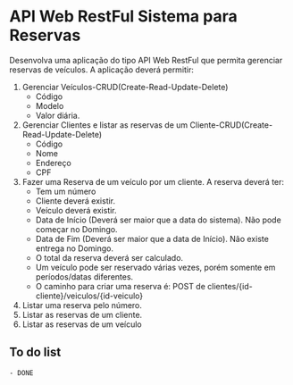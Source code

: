 # API Web RestFul Sistema para Reservas
Desenvolva uma aplicação do tipo API Web RestFul que permita gerenciar reservas de veículos. A aplicação deverá permitir:

1. Gerenciar Veículos-CRUD(Create-Read-Update-Delete)
    * Código
    * Modelo
    * Valor diária.
1. Gerenciar Clientes e listar as reservas de um Cliente-CRUD(Create-Read-Update-Delete)
    * Código
    * Nome
    * Endereço
    * CPF
1. Fazer uma Reserva de um veículo por um cliente. A reserva deverá ter:
    * Tem um número
    * Cliente deverá existir.
    * Veículo deverá existir.
    * Data de Início (Deverá ser maior que a data do sistema). Não pode começar no Domingo.
    * Data de Fim (Deverá ser maior que a data de Início). Não existe entrega no Domingo.
    * O total da reserva deverá ser calculado.
    * Um veículo pode ser reservado várias vezes, porém somente em períodos/datas diferentes.
    * O caminho para criar uma reserva é: POST de clientes/{id-cliente}/veiculos/{id-veiculo}
1. Listar uma reserva pelo número.
1. Listar as reservas de um cliente.
1. Listar as reservas de um veículo


## To do list
    - DONE
